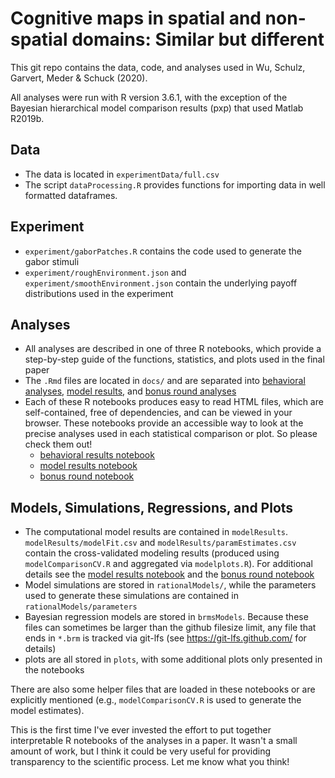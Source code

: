 # Cognitive maps in spatial and non-spatial domains: Similar but different

This git repo contains the data, code, and analyses used in Wu, Schulz, Garvert, Meder & Schuck (2020).

All analyses were run with R version 3.6.1, with the exception of the Bayesian hierarchical model comparison results (pxp) that used Matlab R2019b.

## Data
- The data is located in `experimentData/full.csv`
- The script `dataProcessing.R` provides functions for importing data in well formatted dataframes. 

## Experiment
- `experiment/gaborPatches.R` contains the code used to generate the gabor stimuli
- `experiment/roughEnvironment.json` and `experiment/smoothEnvironment.json` contain the underlying payoff distributions used in the experiment

## Analyses
- All analyses are described in one of three R notebooks, which provide a step-by-step guide of the functions, statistics, and plots used in the final paper
- The `.Rmd` files are located in `docs/` and are separated into [behavioral analyses](https://github.com/charleywu/cognitivemaps/blob/master/docs/behavioralResultsNotebook.Rmd), [model results](https://github.com/charleywu/cognitivemaps/blob/master/docs/modelingResultsNotebook.Rmd), and [bonus round analyses](https://github.com/charleywu/cognitivemaps/blob/master/docs/bonusRoundNotebook.Rmd)
- Each of these R notebooks produces easy to read HTML files, which are self-contained, free of dependencies, and can be viewed in your browser. These notebooks provide an accessible way to look at the precise analyses used in each statistical comparison or plot. So please check them out!
  - [behavioral results notebook](https://charleywu.github.io/cognitivemaps/behavioralResultsNotebook.html)
  - [model results notebook](https://charleywu.github.io/cognitivemaps/modelingResultsNotebook.html)
  - [bonus round notebook](https://charleywu.github.io/cognitivemaps/bonusRoundNotebook.html)
  
## Models, Simulations, Regressions, and Plots
- The computational model results are contained in `modelResults`. `modelResults/modelFit.csv` and `modelResults/paramEstimates.csv` contain the cross-validated modeling results (produced using `modelComparisonCV.R` and aggregated via `modelplots.R`). For additional details see the [model results notebook](https://charleywu.github.io/cognitivemaps/modelingResultsNotebook.html) and the [bonus round notebook](https://charleywu.github.io/cognitivemaps/bonusRoundNotebook.html)
- Model simulations are stored in `rationalModels/`, while the parameters used to generate these simulations are contained in `rationalModels/parameters`
- Bayesian regression models are stored in `brmsModels`. Because these files can sometimes be larger than the github filesize limit, any file that ends in `*.brm` is tracked via git-lfs (see https://git-lfs.github.com/ for details)
- plots are all stored in `plots`, with some additional plots only presented in the notebooks 
   
There are also some helper files that are loaded in these notebooks or are explicitly mentioned (e.g., `modelComparisonCV.R` is used to generate the model estimates).

This is the first time I've ever invested the effort to put together interpretable R notebooks of the analyses in a paper. It wasn't a small amount of work, but I think it could be very useful for providing transparency to the scientific process. Let me know what you think!
